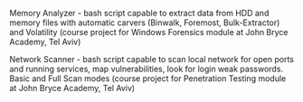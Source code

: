 Memory Analyzer - bash script capable to extract data from HDD and memory files with automatic carvers (Binwalk, Foremost, Bulk-Extractor) and Volatility (course project for Windows Forensics 
module at John Bryce Academy, Tel Aviv)

Network Scanner - bash script capable to scan local network for open ports and running services, map vulnerabilities, look for login weak passwords. Basic and Full Scan modes (course project for Penetration Testing 
module at John Bryce Academy, Tel Aviv)
